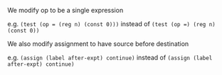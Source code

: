 We modify op to be a single expression

e.g. `(test (op = (reg n) (const 0)))` instead of `(test (op =) (reg n) (const 0))`

We also modify assignment to have source before destination

e.g. `(assign (label after-expt) continue)`
instead of `(assign (label after-expt) continue)`
